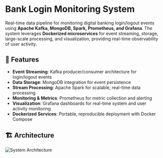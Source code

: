 # Bank Login Monitoring System

Real-time data pipeline for monitoring digital banking login/logout events using **Apache Kafka, MongoDB, Spark, Prometheus, and Grafana**. The system leverages **Dockerized microservices** for event streaming, storage, large-scale processing, and visualization, providing real-time observability of user activity.

## 🚀 Features
- **Event Streaming**: Kafka producer/consumer architecture for login/logout events  
- **Data Storage**: MongoDB integration for event persistence  
- **Stream Processing**: Apache Spark for scalable, real-time data processing  
- **Monitoring & Metrics**: Prometheus for metric collection and alerting  
- **Visualization**: Grafana dashboards for real-time system and user activity monitoring  
- **Dockerized Services**: Portable, reproducible deployment with Docker Compose  

## 🏗️ Architecture
![System Architecture](images/data_flow.png)
